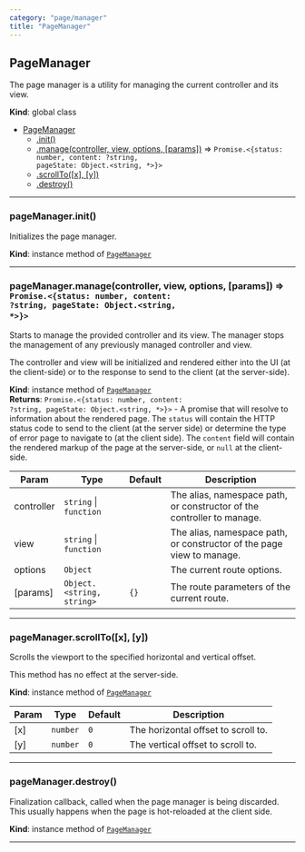 ```yaml
---
category: "page/manager"
title: "PageManager"
---
```


## PageManager&nbsp;<a name="PageManager" href="https://github.com/seznam/IMA.js-core/tree/0.15.12/page/manager/PageManager.js#L5" target="_blank"><span class="icon"><i class="fas fa-external-link-alt fa-xs"></i></span></a>
The page manager is a utility for managing the current controller and its
view.

**Kind**: global class  

* [PageManager](#PageManager)
    * [.init()](#PageManager+init)
    * [.manage(controller, view, options, [params])](#PageManager+manage) ⇒ <code>Promise.&lt;{status: number, content: ?string, pageState: Object.&lt;string, \*&gt;}&gt;</code>
    * [.scrollTo([x], [y])](#PageManager+scrollTo)
    * [.destroy()](#PageManager+destroy)


* * *

### pageManager.init()&nbsp;<a name="PageManager+init" href="https://github.com/seznam/IMA.js-core/tree/0.15.12/page/manager/PageManager.js#L9" target="_blank"><span class="icon"><i class="fas fa-external-link-alt fa-xs"></i></span></a>
Initializes the page manager.

**Kind**: instance method of [<code>PageManager</code>](#PageManager)  

* * *

### pageManager.manage(controller, view, options, [params]) ⇒ <code>Promise.&lt;{status: number, content: ?string, pageState: Object.&lt;string, \*&gt;}&gt;</code>&nbsp;<a name="PageManager+manage" href="https://github.com/seznam/IMA.js-core/tree/0.15.12/page/manager/PageManager.js#L61" target="_blank"><span class="icon"><i class="fas fa-external-link-alt fa-xs"></i></span></a>
Starts to manage the provided controller and its view. The manager
stops the management of any previously managed controller and view.

The controller and view will be initialized and rendered either into the
UI (at the client-side) or to the response to send to the client (at the
server-side).

**Kind**: instance method of [<code>PageManager</code>](#PageManager)  
**Returns**: <code>Promise.&lt;{status: number, content: ?string, pageState: Object.&lt;string, \*&gt;}&gt;</code> - A promise that will resolve to information about the rendered page.
        The <code>status</code> will contain the HTTP status code to send to the
        client (at the server side) or determine the type of error page
        to navigate to (at the client side).
        The <code>content</code> field will contain the rendered markup of
        the page at the server-side, or <code>null</code> at the client-side.  

| Param | Type | Default | Description |
| --- | --- | --- | --- |
| controller | <code>string</code> \| <code>function</code> |  | The alias, namespace path, or constructor of the        controller to manage. |
| view | <code>string</code> \| <code>function</code> |  | The alias, namespace path, or constructor of the page        view to manage. |
| options | <code>Object</code> |  | The current route options. |
| [params] | <code>Object.&lt;string, string&gt;</code> | <code>{}</code> | The route parameters of the        current route. |


* * *

### pageManager.scrollTo([x], [y])&nbsp;<a name="PageManager+scrollTo" href="https://github.com/seznam/IMA.js-core/tree/0.15.12/page/manager/PageManager.js#L71" target="_blank"><span class="icon"><i class="fas fa-external-link-alt fa-xs"></i></span></a>
Scrolls the viewport to the specified horizontal and vertical offset.

This method has no effect at the server-side.

**Kind**: instance method of [<code>PageManager</code>](#PageManager)  

| Param | Type | Default | Description |
| --- | --- | --- | --- |
| [x] | <code>number</code> | <code>0</code> | The horizontal offset to scroll to. |
| [y] | <code>number</code> | <code>0</code> | The vertical offset to scroll to. |


* * *

### pageManager.destroy()&nbsp;<a name="PageManager+destroy" href="https://github.com/seznam/IMA.js-core/tree/0.15.12/page/manager/PageManager.js#L77" target="_blank"><span class="icon"><i class="fas fa-external-link-alt fa-xs"></i></span></a>
Finalization callback, called when the page manager is being discarded.
This usually happens when the page is hot-reloaded at the client side.

**Kind**: instance method of [<code>PageManager</code>](#PageManager)  

* * *

